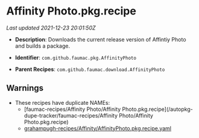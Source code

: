 # Affinity Photo.pkg.recipe

_Last updated 2021-12-23 20:01:50Z_

- **Description**: Downloads the current release version of Affintiy Photo and builds a package.

- **Identifier**: `com.github.faumac.pkg.AffinityPhoto`

- **Parent Recipes**: `com.github.faumac.download.AffinityPhoto`


## Warnings

- These recipes have duplicate NAMEs:
    - [faumac-recipes/Affinity Photo/Affinity Photo.pkg.recipe](/autopkg-dupe-tracker/faumac-recipes/Affinity Photo/Affinity Photo.pkg.recipe)
    - [grahampugh-recipes/Affinity/AffinityPhoto.pkg.recipe.yaml](/autopkg-dupe-tracker/grahampugh-recipes/Affinity/AffinityPhoto.pkg.recipe.yaml)